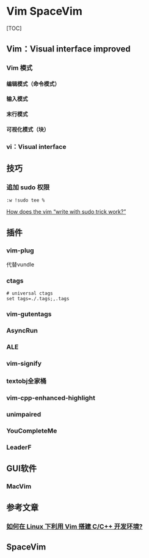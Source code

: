 # Vim SpaceVim

[TOC]



## Vim：Visual interface improved

### Vim 模式

#### 编辑模式（命令模式）

#### 输入模式

#### 末行模式

#### 可视化模式（块）

### vi：Visual interface

## 技巧

### 追加 sudo 权限

```shell
:w !sudo tee %
```
[How does the vim “write with sudo trick work?”](https://stackoverflow.com/questions/2600783/how-does-the-vim-write-with-sudo-trick-work)

## 插件

### vim-plug

代替vundle

### ctags

```text
# universal ctags
set tags=./.tags;,.tags
```

### vim-gutentags

### AsyncRun

### ALE

### vim-signify

### textobj全家桶

### vim-cpp-enhanced-highlight

### unimpaired

### YouCompleteMe

### LeaderF



## GUI软件

### MacVim

## 参考文章

### [如何在 Linux 下利用 Vim 搭建 C/C++ 开发环境?](https://www.zhihu.com/question/47691414/answer/373700711)

## SpaceVim

